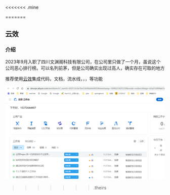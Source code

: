<<<<<<< .mine














=======


## 云效

### 介绍

2023年9月入职了四川文渊阁科技有限公司，在公司里只做了一个月，虽说这个公司恶心排行榜。可以名列前茅，但是公司确实出现过高人，确实存在可取的地方

推荐使用[云效](https://www.aliyun.com/product/yunxiao?channel=yy_sem_key_yunxiao&utm_content=se_1009966124)集成代码，文档，流水线，，，等功能



![image-20231025164401638](img/image-20231025164401638.png)

>>>>>>> .theirs
